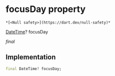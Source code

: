 


# focusDay property




    *[<Null safety>](https://dart.dev/null-safety)*


[DateTime](https://api.flutter.dev/flutter/dart-core/DateTime-class.html)? focusDay
  
_final_






## Implementation

```dart
final DateTime? focusDay;


```







